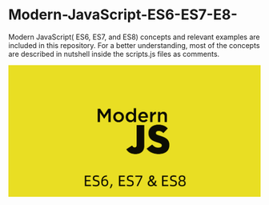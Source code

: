 # Modern-JavaScript-ES6-ES7-E8-

<p>Modern JavaScript( ES6, ES7, and ES8) concepts and relevant examples are included in this repository. For a better understanding, most of the concepts are described in nutshell inside the scripts.js files as comments.</p>

<img src="./img/1.png" alt="image" width="1200px">
